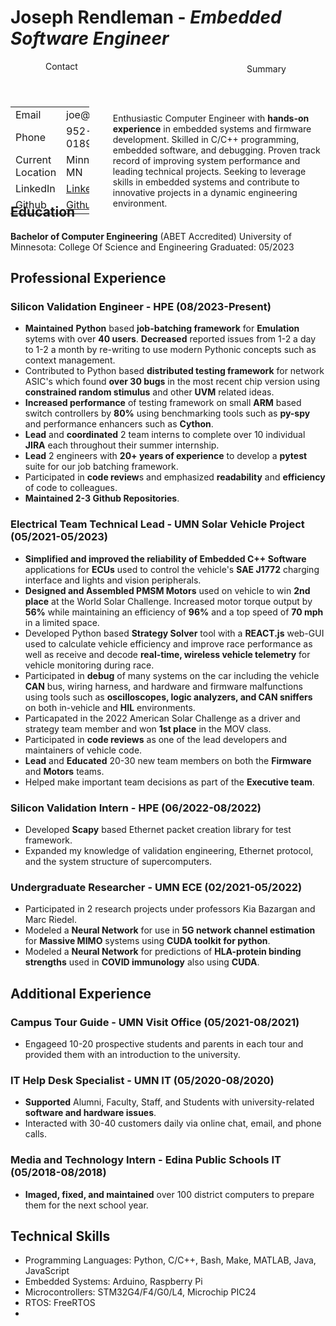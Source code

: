 # **Joseph Rendleman** \- _Embedded Software Engineer_

<div style="width: 100%; height: 200px">
    <div style="margin-right: 75%; height: 150px">
        <header style="position: relative; vertical-align: top; margin-left: 30%">Contact</header>
        <table style="position: relative; vertical-align: top;">
            <tr>
                <td>Email</td>
                <td>joe@cojilas.com</td>
            </tr>
            <tr>
                <td>Phone</td>
                <td>952-681-0189</td>
            </tr>
            <tr>
                <td>Current Location</td>
                <td>Minneapolis, MN</td>
            </tr>
            <tr>
                <td>LinkedIn</td>
                <td><a href="https://www.linkedin.com/in/joseph-rendleman">LinkedIn</a></td>
            </tr>
            <tr>
                <td>Github</td>
                <td><a href="https://github.com/Jrendl">Github</a></td>
            </tr>
        </table>
    </div>
    <div style="margin-left: 25%;">
        <header style="top:-146px; position: relative; vertical-align: top; margin-left: 50%">Summary</header>
        <p style="top:-140px; position: relative; vertical-align: top; margin-left: 10%">
            Enthusiastic Computer Engineer with <b>hands-on experience</b> in embedded systems and firmware development. Skilled in C/C++ programming, embedded software, and debugging. Proven track record of improving system performance and leading technical projects. Seeking to leverage skills in embedded systems and contribute to innovative projects in a dynamic engineering environment.
        </p>
    </div>
</div>

## Education
 **Bachelor of Computer Engineering** (ABET Accredited)
 University of Minnesota: College Of Science and Engineering
 Graduated: 05/2023

## Professional Experience

### **Silicon Validation Engineer** - HPE (08/2023-Present)
 - **Maintained** **Python** based **job-batching framework** for **Emulation** sytems with over **40 users**.
   **Decreased** reported issues from 1-2 a day to 1-2 a month by re-writing to use modern Pythonic concepts such as context management.
 - Contributed to Python based **distributed testing framework** for network ASIC's which found
   **over 30 bugs** in the most recent chip version using **constrained random stimulus** and other **UVM** related ideas.
 - **Increased performance** of testing framework on small **ARM** based switch controllers by **80%** using benchmarking
   tools such as **py-spy** and performance enhancers such as **Cython**.
 - **Lead** and **coordinated** 2 team interns to complete over 10 individual **JIRA** each throughout
   their summer internship.
 - **Lead** 2 engineers with **20+ years of experience** to develop a **pytest** suite for our job batching
   framework.
 - Participated in **code review**s and emphasized **readability** and **efficiency** of code to colleagues.
 - **Maintained 2-3 Github Repositories**.

### **Electrical Team Technical Lead** - UMN Solar Vehicle Project (05/2021-05/2023)
 - **Simplified and improved the reliability of Embedded C++ Software** applications for **ECUs** used to control the
   vehicle's **SAE J1772** charging interface and lights and vision peripherals.
 - **Designed and Assembled PMSM Motors** used on vehicle to win **2nd place** at the World Solar Challenge.
   Increased motor torque output by **56%** while maintaining an efficiency of **96%** and a top speed of **70 mph** in a limited space.
 - Developed Python based **Strategy Solver** tool with a **REACT.js** web-GUI used to calculate vehicle efficiency and
   improve race performance as well as receive and decode **real-time, wireless vehicle telemetry** for vehicle monitoring during race.
 - Participated in **debug** of many systems on the car including the vehicle **CAN** bus, wiring harness, and hardware and firmware
   malfunctions using tools such as **oscilloscopes, logic analyzers, and CAN sniffers** on both in-vehicle and **HIL** environments.
 - Particapated in the 2022 American Solar Challenge as a driver and strategy team member and won **1st place** in the
   MOV class.
 - Participated in **code reviews** as one of the lead developers and maintainers of vehicle code.
 - **Lead** and **Educated** 20-30 new team members on both the **Firmware** and **Motors** teams.
 - Helped make important team decisions as part of the **Executive team**. 

### **Silicon Validation Intern** - HPE (06/2022-08/2022)
 - Developed **Scapy** based Ethernet packet creation library for test framework.
 - Expanded my knowledge of validation engineering, Ethernet protocol, and the system structure of supercomputers.

### **Undergraduate Researcher** - UMN ECE (02/2021-05/2022)
 - Participated in 2 research projects under professors Kia Bazargan and Marc Riedel.
 - Modeled a **Neural Network** for use in **5G network channel estimation** for **Massive MIMO** systems using **CUDA toolkit
   for python**.
 - Modeled a **Neural Network** for predictions of **HLA-protein binding strengths** used in **COVID immunology**
   also using **CUDA**.

## Additional Experience

### **Campus Tour Guide** - UMN Visit Office (05/2021-08/2021)
 -  Engageed 10-20 prospective students and parents in each tour and provided them with an introduction to the university.

### **IT Help Desk Specialist** - UMN IT (05/2020-08/2020)
 - **Supported** Alumni, Faculty, Staff, and Students with university-related **software and hardware issues**.
 - Interacted with 30-40 customers daily via online chat, email, and phone calls.

### **Media and Technology Intern** - Edina Public Schools IT (05/2018-08/2018)
 - **Imaged, fixed, and maintained** over 100 district computers to prepare them for the next school year.


## Technical Skills

- Programming Languages: Python, C/C++, Bash, Make, MATLAB, Java, JavaScript
- Embedded Systems: Arduino, Raspberry Pi
- Microcontrollers: STM32G4/F4/G0/L4, Microchip PIC24
- RTOS: FreeRTOS
- 
